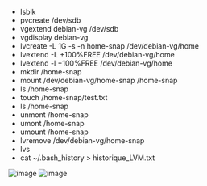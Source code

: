 - lsblk
- pvcreate /dev/sdb
- vgextend debian-vg /dev/sdb
- vgdisplay debian-vg
- lvcreate -L 1G -s -n home-snap /dev/debian-vg/home
- lvextend -L +100%FREE /dev/debian-vg/home
- lvextend -l +100%FREE /dev/debian-vg/home
- mkdir /home-snap
- mount /dev/debian-vg/home-snap /home-snap
- ls /home-snap
- touch /home-snap/test.txt
- ls /home-snap
- unmont /home-snap
- umont /home-snap
- umount /home-snap
- lvremove /dev/debian-vg/home-snap
- lvs
- cat ~/.bash_history > historique_LVM.txt

![image](https://github.com/user-attachments/assets/ec6c7de1-5c58-44f5-9b84-b912ceb16fb2)
![image](https://github.com/user-attachments/assets/20946b42-3e0a-4177-8564-5ec60f1c98b8)
